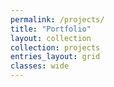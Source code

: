 ```yaml
---
permalink: /projects/
title: "Portfolio"
layout: collection
collection: projects
entries_layout: grid
classes: wide
---
```

